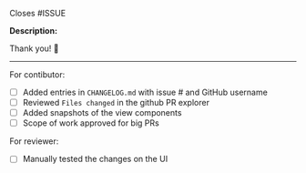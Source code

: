 Closes #ISSUE

**Description:**

<!-- Briefly describe what you're adding or fixing with this PR -->

Thank you! 🚀

---

For contibutor:

- [ ] Added entries in `CHANGELOG.md` with issue # and GitHub username
- [ ] Reviewed `Files changed` in the github PR explorer
- [ ] Added snapshots of the view components
- [ ] Scope of work approved for big PRs

For reviewer:

- [ ] Manually tested the changes on the UI
